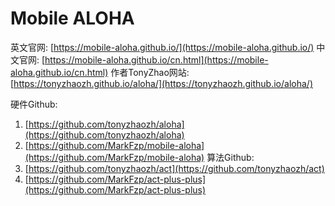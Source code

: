 # Mobile ALOHA

英文官网: [https://mobile-aloha.github.io/](https://mobile-aloha.github.io/)
中文官网: [https://mobile-aloha.github.io/cn.html](https://mobile-aloha.github.io/cn.html)
作者TonyZhao网站: [https://tonyzhaozh.github.io/aloha/](https://tonyzhaozh.github.io/aloha/)


硬件Github: 
1. [https://github.com/tonyzhaozh/aloha](https://github.com/tonyzhaozh/aloha)
2. [https://github.com/MarkFzp/mobile-aloha](https://github.com/MarkFzp/mobile-aloha)
算法Github: 
1. [https://github.com/tonyzhaozh/act](https://github.com/tonyzhaozh/act)
2. [https://github.com/MarkFzp/act-plus-plus](https://github.com/MarkFzp/act-plus-plus)